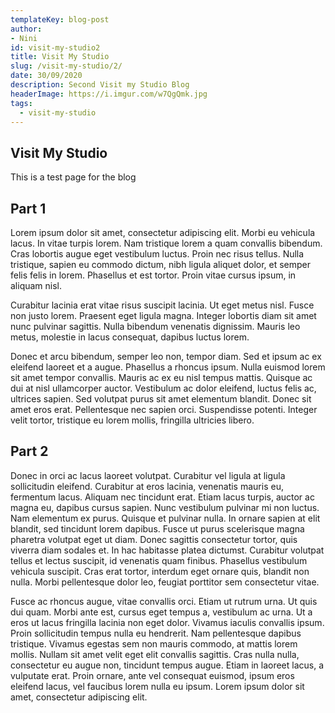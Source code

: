 ```yaml
---
templateKey: blog-post
author: 
- Nini
id: visit-my-studio2
title: Visit My Studio
slug: /visit-my-studio/2/
date: 30/09/2020
description: Second Visit my Studio Blog
headerImage: https://i.imgur.com/w7QgQmk.jpg
tags:
  - visit-my-studio
---
```

## Visit My Studio
This is a test page for the blog


## Part 1
Lorem ipsum dolor sit amet, consectetur adipiscing elit. Morbi eu vehicula lacus. In vitae turpis lorem. Nam tristique lorem a quam convallis bibendum. Cras lobortis augue eget vestibulum luctus. Proin nec risus tellus. Nulla tristique, sapien eu commodo dictum, nibh ligula aliquet dolor, et semper felis felis in lorem. Phasellus et est tortor. Proin vitae cursus ipsum, in aliquam nisl.

Curabitur lacinia erat vitae risus suscipit lacinia. Ut eget metus nisl. Fusce non justo lorem. Praesent eget ligula magna. Integer lobortis diam sit amet nunc pulvinar sagittis. Nulla bibendum venenatis dignissim. Mauris leo metus, molestie in lacus consequat, dapibus luctus lorem.

Donec et arcu bibendum, semper leo non, tempor diam. Sed et ipsum ac ex eleifend laoreet et a augue. Phasellus a rhoncus ipsum. Nulla euismod lorem sit amet tempor convallis. Mauris ac ex eu nisl tempus mattis. Quisque ac dui at nisl ullamcorper auctor. Vestibulum ac dolor eleifend, luctus felis ac, ultrices sapien. Sed volutpat purus sit amet elementum blandit. Donec sit amet eros erat. Pellentesque nec sapien orci. Suspendisse potenti. Integer velit tortor, tristique eu lorem mollis, fringilla ultricies libero.

## Part 2
Donec in orci ac lacus laoreet volutpat. Curabitur vel ligula at ligula sollicitudin eleifend. Curabitur at eros lacinia, venenatis mauris eu, fermentum lacus. Aliquam nec tincidunt erat. Etiam lacus turpis, auctor ac magna eu, dapibus cursus sapien. Nunc vestibulum pulvinar mi non luctus. Nam elementum ex purus. Quisque et pulvinar nulla. In ornare sapien at elit blandit, sed tincidunt lorem dapibus. Fusce ut purus scelerisque magna pharetra volutpat eget ut diam. Donec sagittis consectetur tortor, quis viverra diam sodales et. In hac habitasse platea dictumst. Curabitur volutpat tellus et lectus suscipit, id venenatis quam finibus. Phasellus vestibulum vehicula suscipit. Cras erat tortor, interdum eget ornare quis, blandit non nulla. Morbi pellentesque dolor leo, feugiat porttitor sem consectetur vitae.

Fusce ac rhoncus augue, vitae convallis orci. Etiam ut rutrum urna. Ut quis dui quam. Morbi ante est, cursus eget tempus a, vestibulum ac urna. Ut a eros ut lacus fringilla lacinia non eget dolor. Vivamus iaculis convallis ipsum. Proin sollicitudin tempus nulla eu hendrerit. Nam pellentesque dapibus tristique. Vivamus egestas sem non mauris commodo, at mattis lorem mollis. Nullam sit amet velit eget elit convallis sagittis. Cras nulla nulla, consectetur eu augue non, tincidunt tempus augue. Etiam in laoreet lacus, a vulputate erat. Proin ornare, ante vel consequat euismod, ipsum eros eleifend lacus, vel faucibus lorem nulla eu ipsum. Lorem ipsum dolor sit amet, consectetur adipiscing elit.